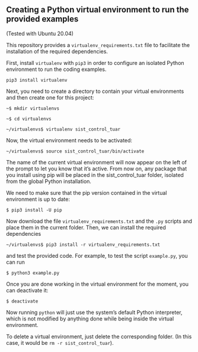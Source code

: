 ## Creating a Python virtual environment to run the provided examples
(Tested with Ubuntu 20.04)

This repository provides a `virtualenv_requirements.txt` file to facilitate the installation of the required dependencies.

First, install `virtualenv` with `pip3` in order to configure an isolated Python environment to run the coding examples. 

`pip3 install virtualenv`

Next, you need to create a directory to contain your virtual environments and then create one for this project:
```
~$ mkdir virtualenvs

~$ cd virtualenvs

~/virtualenvs$ virtualenv sist_control_tuar
```

Now, the virtual environment needs to be activated:

`~/virtualenvs$ source sist_control_tuar/bin/activate`

The name of the current virtual environment will now appear on the left of the prompt to let you know that it’s active. From now on, any package that you install using pip will be placed in the sist_control_tuar folder, isolated from the global Python installation.

We need to make sure that the pip version contained in the virtual environment is up to date:

`$ pip3 install -U pip`

Now download the file `virtualenv_requirements.txt` and the `.py` scripts and place them in the current folder. Then, we can install the required dependencies

`~/virtualenvs$ pip3 install -r virtualenv_requirements.txt`

and test the provided code. For example, to test the script `example.py`, you can run

`$ python3 example.py`

Once you are done working in the virtual environment for the moment, you can deactivate it:

`$ deactivate`

Now running `python` will just use the system’s default Python interpreter, which is not modified by anything done while being inside the virtual environment.

To delete a virtual environment, just delete the corresponding folder. (In this case, it would be `rm -r sist_control_tuar`).

